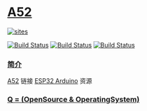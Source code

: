 ﻿# [A52](https://github.com/OS-Q/A52)

[![sites](http://182.61.61.133/link/resources/OSQ.png)](http://www.OS-Q.com)

[![Build Status](https://github.com/OS-Q/A52/workflows/macos/badge.svg)](https://github.com/OS-Q/A52/actions/workflows/macos.yml)
[![Build Status](https://github.com/OS-Q/A52/workflows/ubuntu/badge.svg)](https://github.com/OS-Q/A52/actions/workflows/ubuntu.yml)
[![Build Status](https://github.com/OS-Q/A52/workflows/windows/badge.svg)](https://github.com/OS-Q/A52/actions/workflows/windows.yml)
### [简介](https://github.com/OS-Q/A52/wiki)

[A52](https://github.com/OS-Q/A52) 链接 [ESP32 Arduino](https://github.com/espressif/arduino-esp32) 资源

### [Q = (OpenSource & OperatingSystem) ](http://www.OS-Q.com)
